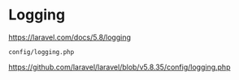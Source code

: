 # Logging

<https://laravel.com/docs/5.8/logging>

`config/logging.php`

<https://github.com/laravel/laravel/blob/v5.8.35/config/logging.php>
